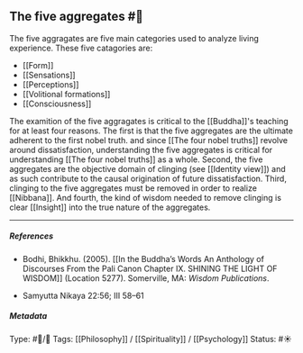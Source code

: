 ## The five aggregates  #🧠 

The five aggragates are five main categories used to analyze living experience. These five catagories are:

- [[Form]]
- [[Sensations]]
- [[Perceptions]]
- [[Volitional formations]]
- [[Consciousness]]

The examition of the five aggragates is critical to the [[Buddha]]'s teaching for at least four reasons. The first is that the five aggregates are the ultimate adherent to the first nobel truth. and since [[The four nobel truths]] revolve around dissatisfaction, understanding the five aggregates is critical for understanding [[The four nobel truths]] as a whole. Second, the five aggregates are the objective domain of clinging (see [[Identity view]]) and as such contribute to the causal origination of future dissatisfaction. Third, clinging to the five aggregates must be removed in order to realize [[Nibbana]]. And fourth, the kind of wisdom needed to remove clinging is clear [[Insight]] into the true nature of the aggregates.

___

##### References

- Bodhi, Bhikkhu. (2005). [[In the Buddha’s Words An Anthology of Discourses From the Pali Canon Chapter IX. SHINING THE LIGHT OF WISDOM]] (Location 5277). Somerville, MA: _Wisdom Publications_.

- Samyutta Nikaya 22:56; III 58–61

##### Metadata
Type: #🔵/🔵 
Tags: [[Philosophy]] / [[Spirituality]] / [[Psychology]] 
Status: #☀️ 
